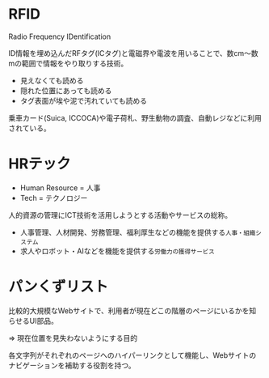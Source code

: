 # RFID

Radio Frequency IDentification

ID情報を埋め込んだRFタグ(ICタグ)と電磁界や電波を用いることで、数cm〜数mの範囲で情報をやり取りする技術。

- 見えなくても読める
- 隠れた位置にあっても読める
- タグ表面が埃や泥で汚れていても読める

乗車カード(Suica, ICCOCA)や電子荷札、野生動物の調査、自動レジなどに利用されている。

# HRテック

- Human Resource = 人事
- Tech = テクノロジー

人的資源の管理にICT技術を活用しようとする活動やサービスの総称。

- 人事管理、人材開発、労務管理、福利厚生などの機能を提供する`人事・組織システム`
- 求人やロボット・AIなどを機能を提供する`労働力の獲得サービス`

# パンくずリスト

比較的大規模なWebサイトで、利用者が現在どこの階層のページにいるかを知らせるUI部品。

=> 現在位置を見失わないようにする目的

各文字列がそれぞれのページへのハイパーリンクとして機能し、Webサイトのナビゲーションを補助する役割を持つ。

